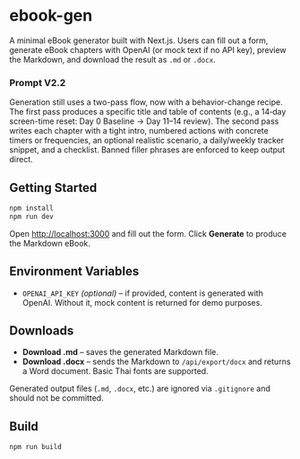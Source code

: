 # ebook-gen

A minimal eBook generator built with Next.js. Users can fill out a form, generate eBook chapters with OpenAI (or mock text if no API key), preview the Markdown, and download the result as `.md` or `.docx`.

### Prompt V2.2

Generation still uses a two-pass flow, now with a behavior-change recipe. The first pass produces a specific title and table of contents (e.g., a 14‑day screen-time reset: Day 0 Baseline → Day 11–14 review). The second pass writes each chapter with a tight intro, numbered actions with concrete timers or frequencies, an optional realistic scenario, a daily/weekly tracker snippet, and a checklist. Banned filler phrases are enforced to keep output direct.

## Getting Started

```bash
npm install
npm run dev
```

Open [http://localhost:3000](http://localhost:3000) and fill out the form. Click **Generate** to produce the Markdown eBook.

## Environment Variables

- `OPENAI_API_KEY` *(optional)* – if provided, content is generated with OpenAI. Without it, mock content is returned for demo purposes.

## Downloads

- **Download .md** – saves the generated Markdown file.
- **Download .docx** – sends the Markdown to `/api/export/docx` and returns a Word document. Basic Thai fonts are supported.

Generated output files (`.md`, `.docx`, etc.) are ignored via `.gitignore` and should not be committed.

## Build

```bash
npm run build
```
